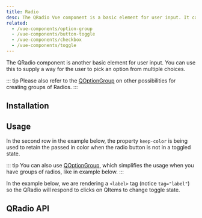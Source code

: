 ```yaml
---
title: Radio
desc: The QRadio Vue component is a basic element for user input. It can be used to supply a way for the user to pick an option from multiple choices.
related:
  - /vue-components/option-group
  - /vue-components/button-toggle
  - /vue-components/checkbox
  - /vue-components/toggle
---
```


The QRadio component is another basic element for user input. You can use this to supply a way for the user to pick an option from multiple choices.

::: tip
Please also refer to the [QOptionGroup](/vue-components/option-group) on other possibilities for creating groups of Radios.
:::

## Installation
<doc-installation components="QRadio" />

## Usage
<doc-example title="Standard" file="QRadio/Standard" />

<doc-example title="Dense" file="QRadio/Dense" />

In the second row in the example below, the property `keep-color` is being used to retain the passed in color when the radio button is not in a toggled state.

<doc-example title="Coloring" file="QRadio/Coloring" />

<doc-example title="On a dark background" file="QRadio/OnDarkBackground" dark />

<doc-example title="Label on left side" file="QRadio/LabelPosition" />

::: tip
You can also use [QOptionGroup](/vue-components/option-group), which simplifies the usage when you have groups of radios, like in example below.
:::

<doc-example title="Usage with QOptionGroup" file="QRadio/OptionGroup" />

In the example below, we are rendering a `<label>` tag (notice `tag="label"`) so the QRadio will respond to clicks on QItems to change toggle state.

<doc-example title="In a list" file="QRadio/InaList" />

<doc-example title="Disable" file="QRadio/Disable" />

## QRadio API
<doc-api file="QRadio" />
